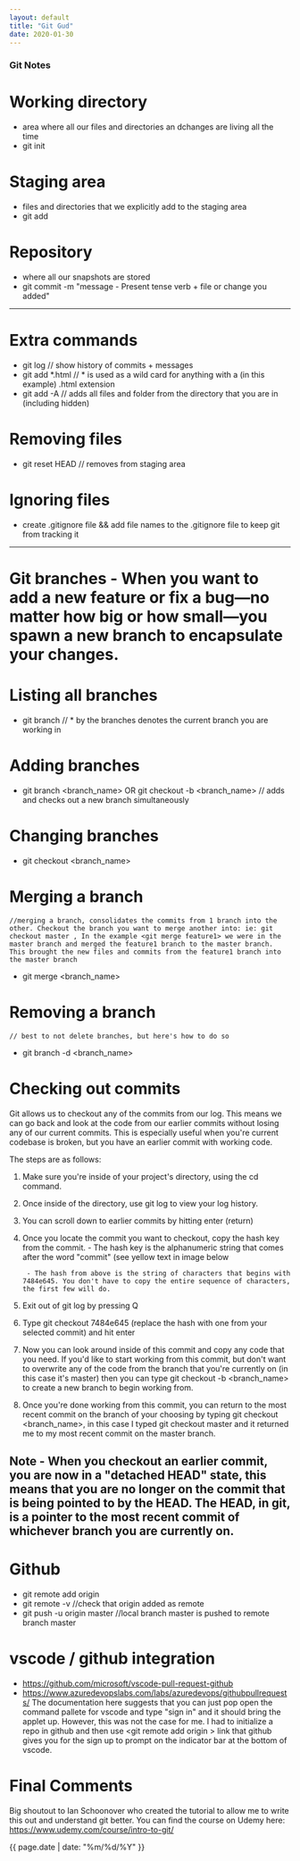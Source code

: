 ```yaml
---
layout: default
title: "Git Gud"
date: 2020-01-30
---
```


### Git Notes ###


# Working directory
- area where all our files and directories an dchanges are living all the time
 - git init

# Staging area
- files and directories that we explicitly add to the staging area
 - git add

# Repository
- where all our snapshots are stored
 - git commit -m "message - Present tense verb + file or change you added"
-------------------------------------------------------------------------------------------------------------------------------------------------------------------------------
# Extra commands
 - git log // show history of commits + messages
 - git add *.html // * is used as a wild card for anything with a (in this example) .html extension
 - git add -A  // adds all files and folder from the directory that you are in (including hidden)

# Removing files
- git reset HEAD <filename> // removes from staging area

# Ignoring files
- create .gitignore file && add file names to the .gitignore file to keep git from tracking it
-------------------------------------------------------------------------------------------------------------------------------------------------------------------------------
# Git branches - When you want to add a new feature or fix a bug—no matter how big or how small—you spawn a new branch to encapsulate your changes. 

# Listing all branches
- git branch // * by the branches denotes the current branch you are working in

# Adding branches
-  git branch <branch_name> OR git checkout -b <branch_name>  // adds and checks out a new branch simultaneously

# Changing branches
- git checkout <branch_name>

# Merging a branch 
    //merging a branch, consolidates the commits from 1 branch into the other. Checkout the branch you want to merge another into: ie: git checkout master , In the example <git merge feature1> we were in the master branch and merged the feature1 branch to the master branch. This brought the new files and commits from the feature1 branch into the master branch
- git merge <branch_name> 

# Removing a branch
    // best to not delete branches, but here's how to do so
- git branch -d <branch_name>

# Checking out commits

Git allows us to checkout any of the commits from our log. This means we can go back and look at the code from our earlier commits without losing any of our current commits. This is especially useful when you're current codebase is broken, but you have an earlier commit with working code.

The steps are as follows:

1) Make sure you're inside of your project's directory, using the cd command.
2) Once inside of the directory, use git log to view your log history.
3) You can scroll down to earlier commits by hitting enter (return)
4) Once you locate the commit you want to checkout, copy the hash key from the commit.
        - The hash key is the alphanumeric string that comes after the word "commit" (see yellow text in image below


        - The hash from above is the string of characters that begins with 7484e645. You don't have to copy the entire sequence of characters, the first few will do.

5) Exit out of git log by pressing Q
6) Type git checkout 7484e645 (replace the hash with one from your selected commit) and hit enter

7) Now you can look around inside of this commit and copy any code that you need. If you'd like to start working from this commit, but don't want to overwrite any of the code from the branch that you're currently on (in this case it's master) then you can type git checkout -b <branch_name> to create a new branch to begin working from.

8) Once you're done working from this commit, you can return to the most recent commit on the branch of your choosing by typing git checkout <branch_name>, in this case I typed git checkout master and it returned me to my most recent commit on the master branch.

Note - When you checkout an earlier commit, you are now in a "detached HEAD" state, this means that you are no longer on the commit that is being pointed to by the HEAD. The HEAD, in git, is a pointer to the most recent commit of whichever branch you are currently on.
-------------------------------------------------------------------------------------------------------------------------------------------------------------------------------

# Github
- git remote add origin <url>
- git remote -v //check that origin added as remote
- git push -u origin master //local branch master is pushed to remote branch master


# vscode / github integration
- https://github.com/microsoft/vscode-pull-request-github 
- https://www.azuredevopslabs.com/labs/azuredevops/githubpullrequests/ 
The documentation here suggests that you can just pop open the command pallete for vscode and type "sign in" and it should bring the applet up. However, this was not the case for me. I had to initialize a repo in github and then use <git remote add origin <url>> link that github gives you for the sign up to prompt on the indicator bar at the bottom of vscode. 

# Final Comments
Big shoutout to Ian Schoonover who created the tutorial to allow me to write this out and understand git better. You can find the course on Udemy here: https://www.udemy.com/course/intro-to-git/ 

{{ page.date | date: "%m/%d/%Y" }}